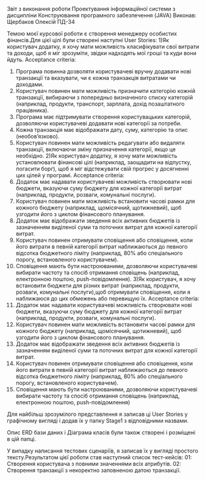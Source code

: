 Звіт з виконання роботи Проектування інформаційної системи з дисципліни 
Конструювання програмного забезпечення (JAVA)
Виконав: Щербаков Олексій ПД-34

Темою моєї курсової роботи є створення менеджеру особистих фінансів.Для цієї цілі були створені наступні 
User Stories:
1)Як користувач додатку, я хочу мати можливість класифікувати свої витрати та доходи, щоб я міг зрозуміти,
звідки надходять мої гроші та куди вони йдуть.
    Acceptance criteria:
1. Програма повинна дозволяти користувачеві вручну додавати нові транзакції та вказувати, чи є кожна транзакція витратами чи доходами.
2. Користувач повинен мати можливість призначити категорію кожній транзакції, вибираючи з попередньо визначеного списку категорій (наприклад, продукти, транспорт, зарплата, дохід позаштатного працівника).
3. Програма має підтримувати створення користувацьких категорій, дозволяючи користувачеві додавати нові категорії за потреби.
4. Кожна транзакція має відображати дату, суму, категорію та опис (необов’язково).
5. Користувач повинен мати можливість редагувати або видаляти транзакції, включаючи зміну призначення категорії, якщо це необхідно.
2)Як користувач додатку, я хочу мати можливість установлювати фінансові цілі (наприклад, заощадити на
відпустку, погасити борг), щоб я міг відстежувати свій прогрес у досягненні цих цілей у програмі.
   Acceptance criteria:
1. Додаток має надавати користувачеві можливість створювати нові бюджети, вказуючи суму бюджету для кожної категорії витрат (наприклад, продукти, розваги, комунальні послуги).
2. Користувач повинен мати можливість встановити часові рамки для кожного бюджету (наприклад, щомісячний, щотижневий), щоб узгодити його з циклом фінансового планування.
3. Додаток має відображати зведення всіх активних бюджетів із зазначенням виділеної суми та поточних витрат для кожної категорії витрат.
4. Користувач повинен отримувати сповіщення або сповіщення, коли його витрати в певній категорії витрат наближаються до певного відсотка бюджетного ліміту (наприклад, 80% або спеціального порогу, встановленого користувачем).
5. Сповіщення мають бути настроюваними, дозволяючи користувачеві вибирати частоту та спосіб отримання сповіщень (наприклад, електронною поштою, push-повідомлення).
3)Як користувач, я хочу встановити бюджети для різних витрат (наприклад, продукти, розваги, комунальні послуги),щоб отримувати сповіщення, коли я наближаюся до цих обмежень або перевищую їх.
   Acceptance criteria:
1. Додаток має надавати користувачеві можливість створювати нові бюджети, вказуючи суму бюджету для кожної категорії витрат (наприклад, продукти, розваги, комунальні послуги).
2. Користувач повинен мати можливість встановити часові рамки для кожного бюджету (наприклад, щомісячний, щотижневий), щоб узгодити його з циклом фінансового планування.
3. Додаток має відображати зведення всіх активних бюджетів із зазначенням виділеної суми та поточних витрат для кожної категорії витрат.
4. Користувач повинен отримувати сповіщення або сповіщення, коли його витрати в певній категорії витрат наближаються до певного відсотка бюджетного ліміту (наприклад, 80% або спеціального порогу, встановленого користувачем).
5. Сповіщення мають бути настроюваними, дозволяючи користувачеві вибирати частоту та спосіб отримання сповіщень (наприклад, електронною поштою, push-повідомлення)

Для найбільш зрозумілого представлення я записав ці User Stories у графічному вигляді і додав їх у папку
Stage1 з відповідними назвами.

Опис ERD бази даних і Діаграма класів були також створені і розміщені в цій папці.

У випадку написання тестових сценаріїв, я записав їх у вигляді простого тексту.Результатом цієї роботи став
наступний список тест-кейсів:
01: Створення користувача з повними значеннями всіх атрибутів.
02: Створення транзакції з некоректно заповненою датою транзакції.
